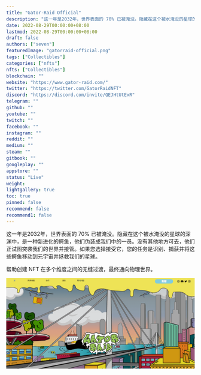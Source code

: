 ```yaml
---
title: "Gator-Raid Official"
description: "这一年是2032年，世界表面的 70% 已被淹没。隐藏在这个被水淹没的星球的深渊中，是一种新进化的鳄鱼，他们伪装成我们中的一员"
date: 2022-08-29T00:00:00+08:00
lastmod: 2022-08-29T00:00:00+08:00
draft: false
authors: ["seven"]
featuredImage: "gatorraid-official.png"
tags: ["Collectibles"]
categories: ["nfts"]
nfts: ["Collectibles"]
blockchain: ""
website: "https://www.gator-raid.com/"
twitter: "https://twitter.com/GatorRaidNFT"
discord: "https://discord.com/invite/QEJHtUtExR"
telegram: ""
github: ""
youtube: ""
twitch: ""
facebook: ""
instagram: ""
reddit: ""
medium: ""
steam: ""
gitbook: ""
googleplay: ""
appstore: ""
status: "Live"
weight: 
lightgallery: true
toc: true
pinned: false
recommend: false
recommend1: false
---
```

这一年是2032年，世界表面的 70% 已被淹没。隐藏在这个被水淹没的星球的深渊中，是一种新进化的鳄鱼，他们伪装成我们中的一员。没有其他地方可去，他们正试图突袭我们的世界并接管。如果您选择接受它，您的任务是识别、捕获并将这些鳄鱼移动到元宇宙并拯救我们的星球。

帮助创建 NFT 在多个维度之间的无缝过渡，最终通向物理世界。

![nt](634e111f-d49f-4267-9d5f-9bee91d87031_.png)